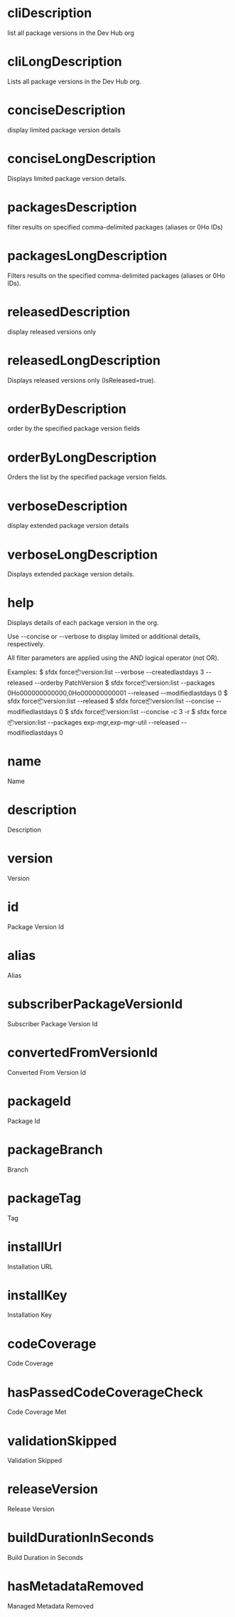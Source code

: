 # cliDescription

list all package versions in the Dev Hub org

# cliLongDescription

Lists all package versions in the Dev Hub org.

# conciseDescription

display limited package version details

# conciseLongDescription

Displays limited package version details.

# packagesDescription

filter results on specified comma-delimited packages (aliases or 0Ho IDs)

# packagesLongDescription

Filters results on the specified comma-delimited packages (aliases or 0Ho IDs).

# releasedDescription

display released versions only

# releasedLongDescription

Displays released versions only (IsReleased=true).

# orderByDescription

order by the specified package version fields

# orderByLongDescription

Orders the list by the specified package version fields.

# verboseDescription

display extended package version details

# verboseLongDescription

Displays extended package version details.

# help

Displays details of each package version in the org.

Use --concise or --verbose to display limited or additional details, respectively.

All filter parameters are applied using the AND logical operator (not OR).

Examples:
$ sfdx force:package:version:list --verbose --createdlastdays 3 --released --orderby PatchVersion
$ sfdx force:package:version:list --packages 0Ho000000000000,0Ho000000000001 --released --modifiedlastdays 0
$ sfdx force:package:version:list --released
$ sfdx force:package:version:list --concise --modifiedlastdays 0
$ sfdx force:package:version:list --concise -c 3 -r
$ sfdx force:package:version:list --packages exp-mgr,exp-mgr-util --released --modifiedlastdays 0

# name

Name

# description

Description

# version

Version

# id

Package Version Id

# alias

Alias

# subscriberPackageVersionId

Subscriber Package Version Id

# convertedFromVersionId

Converted From Version Id

# packageId

Package Id

# packageBranch

Branch

# packageTag

Tag

# installUrl

Installation URL

# installKey

Installation Key

# codeCoverage

Code Coverage

# hasPassedCodeCoverageCheck

Code Coverage Met

# validationSkipped

Validation Skipped

# releaseVersion

Release Version

# buildDurationInSeconds

Build Duration in Seconds

# hasMetadataRemoved

Managed Metadata Removed
